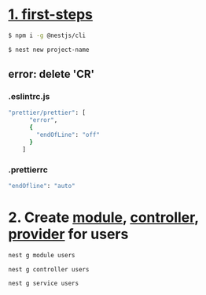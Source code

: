 # [1. first-steps](https://docs.nestjs.com/first-steps)

```bash
$ npm i -g @nestjs/cli

$ nest new project-name
```

## error: delete 'CR'
### .eslintrc.js 

```bash
"prettier/prettier": [
      "error",
      {
        "endOfLine": "off"
      }
    ]
```
### .prettierrc

```bash
"endOfline": "auto"
```

# 2. Create [module](https://docs.nestjs.com/modules), [controller](https://docs.nestjs.com/controllers), [provider](https://docs.nestjs.com/providers) for users
```bash
nest g module users

nest g controller users

nest g service users
```
